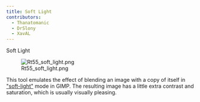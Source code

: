 ```yaml
---
title: Soft Light
contributors:
  - Thanatomanic
  - DrSlony
  - XavAL
---
```


<div class="pagetitle">

Soft Light

</div>

<figure>
<img src="Rt55_soft_light.png" title="Rt55_soft_light.png" />
<figcaption>Rt55_soft_light.png</figcaption>
</figure>

This tool emulates the effect of blending an image with a copy of itself
in ["soft-light"](https://en.wikipedia.org/wiki/Blend_modes#Soft_Light)
mode in GIMP. The resulting image has a little extra contrast and
saturation, which is usually visually pleasing.
